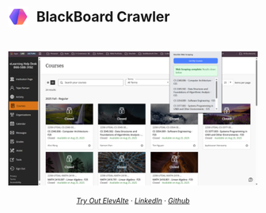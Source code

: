 <h1>
  <img src="BlackBoardCrawlerLogo.svg" alt="BlackBoard Crawler Logo" width="40" style="vertical-align: middle; margin-right: 10px;">
  <span style="vertical-align: middle;">BlackBoard Crawler</span>
</h1>
  
<br>

<p align="center">
 <img src="READMELanding.png"/>
</p>

<h6 align="center">
    <a href="https://elevaiteworkspace.com">Try Out ElevAIte</a>
    ·
    <a href="https://www.linkedin.com/in/tejas-raman-1a892b255/">LinkedIn</a>
    ·
    <a href="https://github.com/traman2/">Github</a>
</h6>

